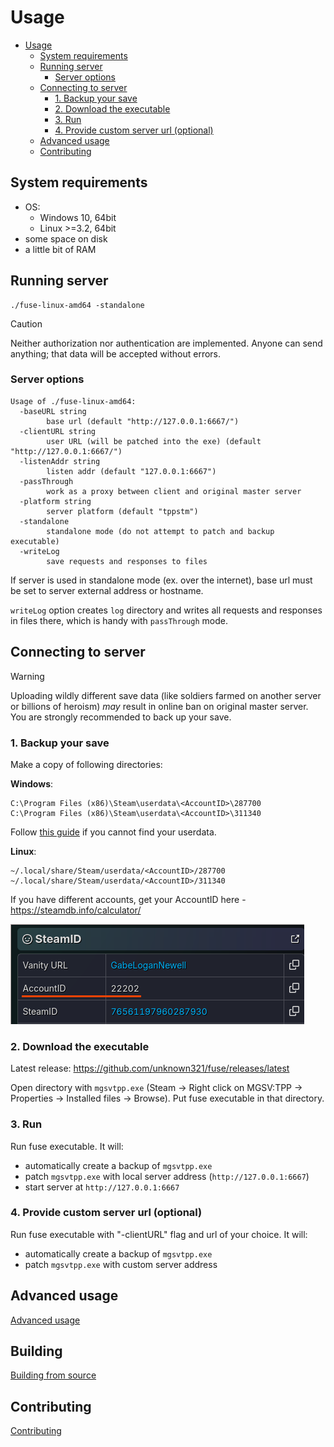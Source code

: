 Usage
=====

<!-- TOC -->
* [Usage](#usage)
  * [System requirements](#system-requirements)
  * [Running server](#running-server)
    * [Server options](#server-options)
  * [Connecting to server](#connecting-to-server)
    * [1. Backup your save](#1-backup-your-save)
    * [2. Download the executable](#2-download-the-executable)
    * [3. Run](#3-run)
    * [4. Provide custom server url (optional)](#4-provide-custom-server-url-optional)
  * [Advanced usage](#advanced-usage)
  * [Contributing](#contributing)
<!-- TOC -->

## System requirements

  - OS:
      - Windows 10, 64bit
      - Linux >=3.2, 64bit
  - some space on disk
  - a little bit of RAM

## Running server

```shell
./fuse-linux-amd64 -standalone
```


> [!CAUTION]
> Neither authorization nor authentication are implemented. Anyone can send anything; that data will be accepted 
> without errors.

### Server options

```shell
Usage of ./fuse-linux-amd64:
  -baseURL string
        base url (default "http://127.0.0.1:6667/")
  -clientURL string
        user URL (will be patched into the exe) (default "http://127.0.0.1:6667/")
  -listenAddr string
        listen addr (default "127.0.0.1:6667")
  -passThrough
        work as a proxy between client and original master server
  -platform string
        server platform (default "tppstm")
  -standalone
        standalone mode (do not attempt to patch and backup executable)
  -writeLog
        save requests and responses to files
```

If server is used in standalone mode (ex. over the internet), base url must be set to server external address or hostname.

`writeLog` option creates `log` directory and writes all requests and responses in files there, which is 
handy with `passThrough` mode.

## Connecting to server

> [!WARNING]
> Uploading wildly different save data (like soldiers farmed on another server or billions of heroism) *may* result in 
> online ban on original master server. You are strongly recommended to back up your save.

### 1. Backup your save

Make a copy of following directories:

**Windows**:


```shell
C:\Program Files (x86)\Steam\userdata\<AccountID>\287700
C:\Program Files (x86)\Steam\userdata\<AccountID>\311340
```

Follow [this guide](https://steamcommunity.com/discussions/forum/1/3175526477771610741/) if you cannot find your userdata.

**Linux**:

```shell
~/.local/share/Steam/userdata/<AccountID>/287700
~/.local/share/Steam/userdata/<AccountID>/311340
```

If you have different accounts, get your AccountID here - https://steamdb.info/calculator/

<img src="steamid.png">


### 2. Download the executable

Latest release: https://github.com/unknown321/fuse/releases/latest

Open directory with `mgsvtpp.exe` (Steam -> Right click on MGSV:TPP -> Properties -> Installed files -> Browse). Put fuse 
executable in that directory.

### 3. Run

Run fuse executable. It will:
  - automatically create a backup of `mgsvtpp.exe`
  - patch `mgsvtpp.exe` with local server address (`http://127.0.0.1:6667`)
  - start server at `http://127.0.0.1:6667`

### 4. Provide custom server url (optional)

Run fuse executable with "-clientURL" flag and url of your choice. It will:

  - automatically create a backup of `mgsvtpp.exe`
  - patch `mgsvtpp.exe` with custom server address

## Advanced usage

[Advanced usage](./ADVANCED.md)

## Building

[Building from source](./doc/BUILD.md)

## Contributing

[Contributing](./CONTRIBUTING.md)
